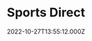 ---
date: 2022-10-27T13:55:12.000Z
title: Sports Direct
latitude: 52.24619856341434
longitude: 0.7115424688626868
url: http://www.sportsdirect.com
category: checkin
---